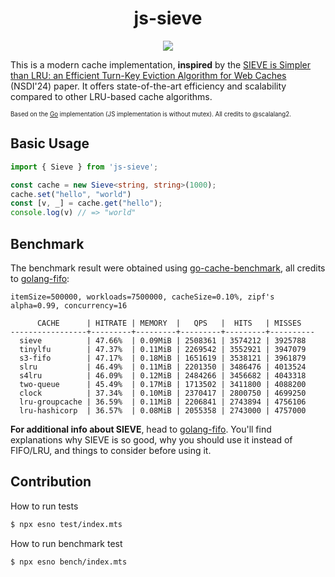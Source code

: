 <h1 align="center">js-sieve</h1>
<p align="center">
    <a href="https://opensource.org/licenses/MIT"><img src="https://img.shields.io/badge/license-MIT-_red.svg"></a>
</p>

This is a modern cache implementation, **inspired** by the [SIEVE is Simpler than LRU: an Efficient Turn-Key Eviction Algorithm for Web Caches](https://junchengyang.com/publication/nsdi24-SIEVE.pdf) (NSDI'24) paper. It offers state-of-the-art efficiency and scalability compared to other LRU-based cache algorithms.

<sub><sup>Based on the [Go](https://github.com/scalalang2/golang-fifo) implementation (JS implementation is without mutex). All credits to @scalalang2.</sup></sub>

## Basic Usage
```ts
import { Sieve } from 'js-sieve';

const cache = new Sieve<string, string>(1000);
cache.set("hello", "world")
const [v, _] = cache.get("hello");
console.log(v) // => "world"
```

## Benchmark
The benchmark result were obtained using [go-cache-benchmark](https://github.com/scalalang2/go-cache-benchmark), all credits to [golang-fifo](https://github.com/scalalang2/golang-fifo):

```
itemSize=500000, workloads=7500000, cacheSize=0.10%, zipf's alpha=0.99, concurrency=16

      CACHE      | HITRATE | MEMORY  |   QPS   |  HITS   | MISSES
-----------------+---------+---------+---------+---------+----------
  sieve          | 47.66%  | 0.09MiB | 2508361 | 3574212 | 3925788
  tinylfu        | 47.37%  | 0.11MiB | 2269542 | 3552921 | 3947079
  s3-fifo        | 47.17%  | 0.18MiB | 1651619 | 3538121 | 3961879
  slru           | 46.49%  | 0.11MiB | 2201350 | 3486476 | 4013524
  s4lru          | 46.09%  | 0.12MiB | 2484266 | 3456682 | 4043318
  two-queue      | 45.49%  | 0.17MiB | 1713502 | 3411800 | 4088200
  clock          | 37.34%  | 0.10MiB | 2370417 | 2800750 | 4699250
  lru-groupcache | 36.59%  | 0.11MiB | 2206841 | 2743894 | 4756106
  lru-hashicorp  | 36.57%  | 0.08MiB | 2055358 | 2743000 | 4757000
```

**For additional info about SIEVE**, head to [golang-fifo](https://github.com/scalalang2/golang-fifo). You'll find explanations why SIEVE is so good, why you should use it instead of FIFO/LRU, and things to consider before using it.

## Contribution
How to run tests
```bash
$ npx esno test/index.mts
```

How to run benchmark test
```bash
$ npx esno bench/index.mts
```
